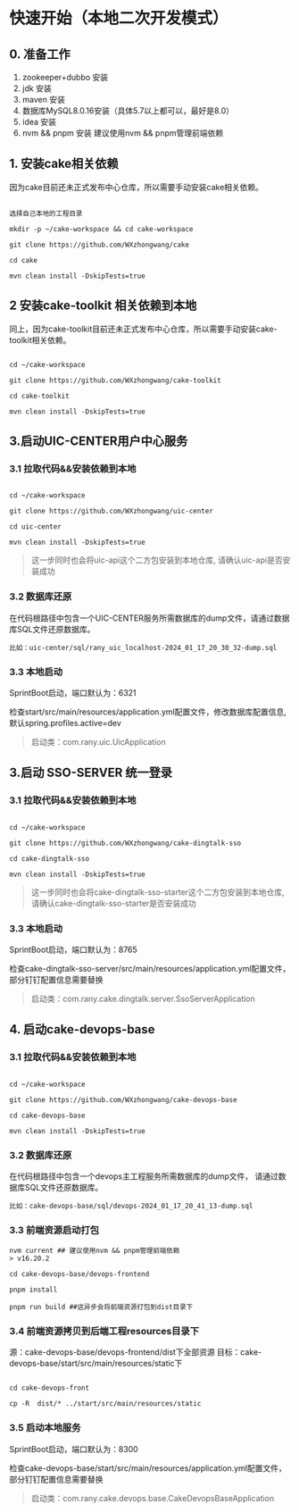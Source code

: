 # 快速开始（本地二次开发模式）

## 0. 准备工作

1. zookeeper+dubbo 安装
2. jdk 安装
3. maven 安装
4. 数据库MySQL8.0.16安装（具体5.7以上都可以，最好是8.0）
5. idea 安装
6. nvm && pnpm 安装 建议使用nvm && pnpm管理前端依赖

## 1. 安装cake相关依赖

因为cake目前还未正式发布中心仓库，所以需要手动安装cake相关依赖。

```shell

选择自己本地的工程目录

mkdir -p ~/cake-workspace && cd cake-workspace

git clone https://github.com/WXzhongwang/cake

cd cake

mvn clean install -DskipTests=true 

```

## 2 安装cake-toolkit 相关依赖到本地

同上，因为cake-toolkit目前还未正式发布中心仓库，所以需要手动安装cake-toolkit相关依赖。

```shell

cd ~/cake-workspace

git clone https://github.com/WXzhongwang/cake-toolkit

cd cake-toolkit

mvn clean install -DskipTests=true 

```

## 3.启动UIC-CENTER用户中心服务

### 3.1 拉取代码&&安装依赖到本地

```shell

cd ~/cake-workspace

git clone https://github.com/WXzhongwang/uic-center

cd uic-center

mvn clean install -DskipTests=true 

```

> 这一步同时也会将uic-api这个二方包安装到本地仓库, 请确认uic-api是否安装成功

### 3.2 数据库还原

在代码根路径中包含一个UIC-CENTER服务所需数据库的dump文件，请通过数据库SQL文件还原数据库。

```text
比如：uic-center/sql/rany_uic_localhost-2024_01_17_20_30_32-dump.sql
```

### 3.3 本地启动

SprintBoot启动，端口默认为：6321

检查start/src/main/resources/application.yml配置文件，修改数据库配置信息, 默认spring.profiles.active=dev
> 启动类：com.rany.uic.UicApplication

## 3.启动 SSO-SERVER 统一登录

### 3.1 拉取代码&&安装依赖到本地

```shell

cd ~/cake-workspace

git clone https://github.com/WXzhongwang/cake-dingtalk-sso

cd cake-dingtalk-sso

mvn clean install -DskipTests=true 

```

> 这一步同时也会将cake-dingtalk-sso-starter这个二方包安装到本地仓库, 请确认cake-dingtalk-sso-starter是否安装成功

### 3.3 本地启动

SprintBoot启动，端口默认为：8765

检查cake-dingtalk-sso-server/src/main/resources/application.yml配置文件，部分钉钉配置信息需要替换
> 启动类：com.rany.cake.dingtalk.server.SsoServerApplication

## 4. 启动cake-devops-base

### 3.1 拉取代码&&安装依赖到本地

```shell

cd ~/cake-workspace

git clone https://github.com/WXzhongwang/cake-devops-base

cd cake-devops-base

mvn clean install -DskipTests=true 

```

### 3.2 数据库还原

在代码根路径中包含一个devops主工程服务所需数据库的dump文件，
请通过数据库SQL文件还原数据库。

```text
比如：cake-devops-base/sql/devops-2024_01_17_20_41_13-dump.sql
```

### 3.3 前端资源启动打包

```shell
nvm current ## 建议使用nvm && pnpm管理前端依赖
> v16.20.2

cd cake-devops-base/devops-frontend

pnpm install 

pnpm run build ##这异步会将前端资源打包到dist目录下
```

### 3.4 前端资源拷贝到后端工程resources目录下

源：cake-devops-base/devops-frontend/dist下全部资源
目标：cake-devops-base/start/src/main/resources/static下

```shell

cd cake-devops-front

cp -R  dist/* ../start/src/main/resources/static

```

### 3.5 启动本地服务

SprintBoot启动，端口默认为：8300

检查cake-devops-base/start/src/main/resources/application.yml配置文件，部分钉钉配置信息需要替换
> 启动类：com.rany.cake.devops.base.CakeDevopsBaseApplication
